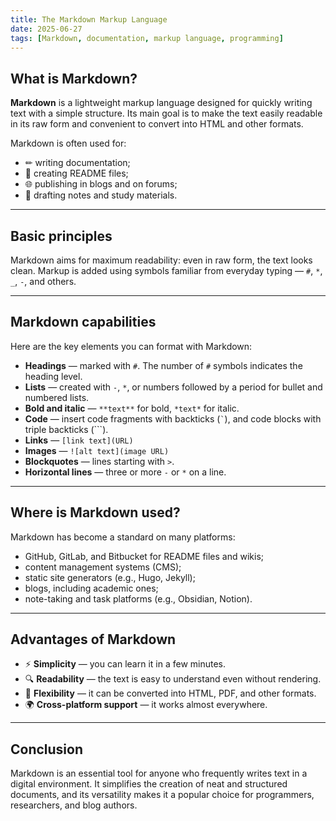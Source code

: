 ```yaml
---
title: The Markdown Markup Language
date: 2025-06-27
tags: [Markdown, documentation, markup language, programming]
---
```


## What is Markdown?

**Markdown** is a lightweight markup language designed for quickly writing text with a simple structure. Its main goal is to make the text easily readable in its raw form and convenient to convert into HTML and other formats.

Markdown is often used for:

- ✏ writing documentation;
- 📝 creating README files;
- 🌐 publishing in blogs and on forums;
- 📄 drafting notes and study materials.

---

## Basic principles

Markdown aims for maximum readability: even in raw form, the text looks clean. Markup is added using symbols familiar from everyday typing — `#`, `*`, `_`, `-`, and others.

---

## Markdown capabilities

Here are the key elements you can format with Markdown:

- **Headings** — marked with `#`. The number of `#` symbols indicates the heading level.
- **Lists** — created with `-`, `*`, or numbers followed by a period for bullet and numbered lists.
- **Bold and italic** — `**text**` for bold, `*text*` for italic.
- **Code** — insert code fragments with backticks (`` ` ``), and code blocks with triple backticks (```).
- **Links** — `[link text](URL)`
- **Images** — `![alt text](image URL)`
- **Blockquotes** — lines starting with `>`.
- **Horizontal lines** — three or more `-` or `*` on a line.

---

## Where is Markdown used?

Markdown has become a standard on many platforms:

- GitHub, GitLab, and Bitbucket for README files and wikis;
- content management systems (CMS);
- static site generators (e.g., Hugo, Jekyll);
- blogs, including academic ones;
- note-taking and task platforms (e.g., Obsidian, Notion).

---

## Advantages of Markdown

- ⚡ **Simplicity** — you can learn it in a few minutes.
- 🔍 **Readability** — the text is easy to understand even without rendering.
- 🔄 **Flexibility** — it can be converted into HTML, PDF, and other formats.
- 🌍 **Cross-platform support** — it works almost everywhere.

---

## Conclusion

Markdown is an essential tool for anyone who frequently writes text in a digital environment. It simplifies the creation of neat and structured documents, and its versatility makes it a popular choice for programmers, researchers, and blog authors.

